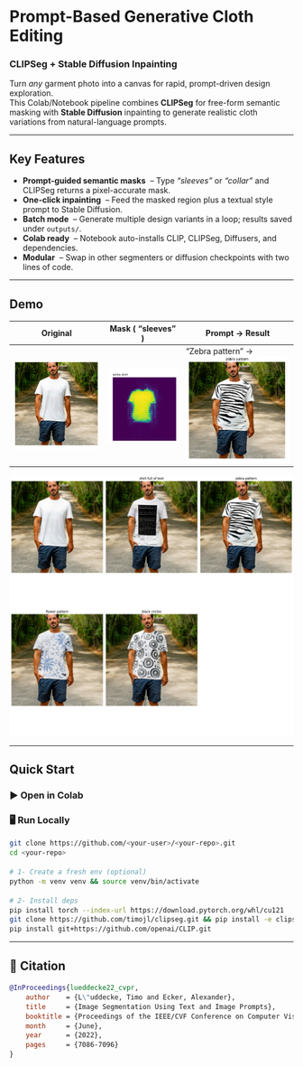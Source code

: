 # Prompt-Based Generative Cloth Editing  
### CLIPSeg + Stable Diffusion Inpainting


Turn *any* garment photo into a canvas for rapid, prompt-driven design exploration.  
This Colab/Notebook pipeline combines **CLIPSeg** for free-form semantic masking with **Stable Diffusion** inpainting to generate realistic cloth variations from natural-language prompts.

---

## Key Features
- **Prompt-guided semantic masks** &nbsp;– Type *“sleeves”* or *“collar”* and CLIPSeg returns a pixel-accurate mask.  
- **One-click inpainting** &nbsp;– Feed the masked region plus a textual style prompt to Stable Diffusion.  
- **Batch mode** &nbsp;– Generate multiple design variants in a loop; results saved under `outputs/`.  
- **Colab ready** &nbsp;– Notebook auto-installs CLIP, CLIPSeg, Diffusers, and dependencies.  
- **Modular** &nbsp;– Swap in other segmenters or diffusion checkpoints with two lines of code.

---

## Demo
| Original | Mask ( “sleeves” ) | Prompt → Result |
|----------|-------------------|-----------------|
| ![orig](Orginal_image.png) | ![mask](shirt_mask.png) | “Zebra pattern” → ![out](processed_pattern_image.png) |


<p align="center">
  <img src="test_prompt_based_cloth_editting.png" width="600" alt="Prompt-driven cloth editing demo">
</p>


---

## Quick Start

### ▶ Open in Colab

### 🖥️ Run Locally
```bash
git clone https://github.com/<your-user>/<your-repo>.git
cd <your-repo>

# 1- Create a fresh env (optional)
python -m venv venv && source venv/bin/activate

# 2- Install deps
pip install torch --index-url https://download.pytorch.org/whl/cu121    # pick your CUDA
git clone https://github.com/timojl/clipseg.git && pip install -e clipseg
pip install git+https://github.com/openai/CLIP.git
```
---
## 📖 Citation

```bibtex
@InProceedings{lueddecke22_cvpr,
    author    = {L\"uddecke, Timo and Ecker, Alexander},
    title     = {Image Segmentation Using Text and Image Prompts},
    booktitle = {Proceedings of the IEEE/CVF Conference on Computer Vision and Pattern Recognition (CVPR)},
    month     = {June},
    year      = {2022},
    pages     = {7086-7096}
}

